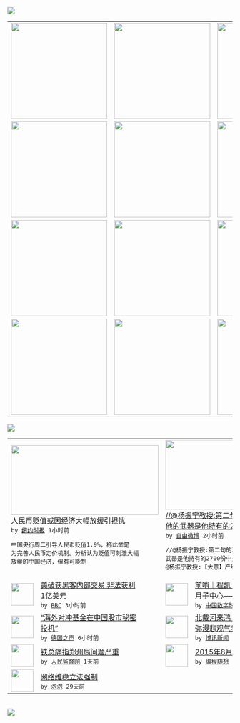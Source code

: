 

<a href="https://github.com/greatfire/z/raw/master/FreeBrowser.apk"><img src="https://raw.githubusercontent.com/greatfire/wiki/master/x/header.png" /></a><table><tr><td width="262" align="center" valign="center"><a href="https://github.com/greatfire/wiki/wiki/nyt" title="纽约时报中文网 国际纵览"><img src="https://raw.githubusercontent.com/greatfire/wiki/master/x/nyt_flag.png" width="215"/></a></td><td width="262" align="center" valign="center"><a href="https://github.com/greatfire/wiki/wiki/dw" title=""><img src="https://raw.githubusercontent.com/greatfire/wiki/master/x/dw_flag.png" width="215"/></a></td><td width="262" align="center" valign="center"><a href="https://github.com/greatfire/wiki/wiki/rmjd" title=""><img src="https://raw.githubusercontent.com/greatfire/wiki/master/x/rmjd_flag.png" width="215"/></a></td></tr><tr><td width="262" align="center" valign="center"><a href="https://github.com/paopaonetizen/website" title="泡泡 - 未经审查的互联网信息"><img src="https://raw.githubusercontent.com/greatfire/wiki/master/x/pp_flag.png" width="215"/></a></td><td width="262" align="center" valign="center"><a href="https://github.com/getlantern/mirror" title="以及自由微博和GreatFire.org官方中文论坛"><img src="https://raw.githubusercontent.com/greatfire/wiki/master/x/lantern_flag.png" width="215"/></a></td><td width="262" align="center" valign="center"><a href="https://github.com/cdtmirrors/m/" title=""><img src="https://raw.githubusercontent.com/greatfire/wiki/master/x/cdt_flag.png" width="215"/></a></td></tr><tr><td width="262" align="center" valign="center"><a href="https://github.com/program-think/blog" title="编程随想的博客"><img src="https://raw.githubusercontent.com/greatfire/wiki/master/x/pt_flag.png" width="215"/></a></td><td width="262" align="center" valign="center"><a href="https://github.com/greatfire/wiki/wiki/bbc" title=""><img src="https://raw.githubusercontent.com/greatfire/wiki/master/x/bbc_flag.png" width="215"/></a></td><td width="262" align="center" valign="center"><a href="https://github.com/freeweibo/s" title="自由微博 - 匿名和不受屏蔽的新浪微博搜索"><img src="https://raw.githubusercontent.com/greatfire/wiki/master/x/fw_flag.png" width="215"/></a></td></tr><tr><td width="262" align="center" valign="center"><a href="https://github.com/greatfire/wiki/wiki/google" title=""><img src="https://raw.githubusercontent.com/greatfire/wiki/master/x/google_flag.png" width="215"/></a></td><td width="262" align="center" valign="center"><a href="https://github.com/bxnews/boxun" title=""><img src="https://raw.githubusercontent.com/greatfire/wiki/master/x/bx_flag.png" width="215"/></a></td><td width="262" align="center" valign="center"><a href="https://github.com/greatfire/wiki/wiki/open-source" title="欢迎访问GreatFire.org开发者项目网站"><img src="https://raw.githubusercontent.com/greatfire/wiki/master/x/open-source_flag.png" width="215"/></a></td></tr></table><img src="https://raw.githubusercontent.com/greatfire/wiki/master/x/newsfeed text.png" /><table cols="4"><tr><td colspan="2" width="380"><a href="https://d27vvsfi5kg7xy.cloudfront.net/business/20150812/c12yuan/"><img src="https://raw.githubusercontent.com/greatfire/wiki/master/x/nyt_logo_b.png" width="330" height="156"/></a></br><a href="https://d27vvsfi5kg7xy.cloudfront.net/business/20150812/c12yuan/">人民币贬值或因经济大幅放缓引担忧</a></br><kbd> by <a href="http://m.cn.nytimes.com/">纽约时报</a> 1小时前 </kbd></br><pre>中国央行周二引导人民币贬值1.9%，称此举是<br/>为完善人民币定价机制。分析认为贬值可刺激大幅<br/>放缓的中国经济，但有可能制</pre></td><td colspan="2" width="380"><a href="https://freeweibo.com/weibo/3874894070989495"><img src="https://raw.githubusercontent.com/greatfire/wiki/master/x/fw_logo_b.png" width="330" height="156"/></a></br><a href="https://freeweibo.com/weibo/3874894070989495">//@杨振宁教授:第二句的准确意思是，“<br/>他的武器是他持有的2…</a></br><kbd> by <a href="https://freeweibo.com/">自由微博</a> 2小时前 </kbd></br><pre>//@杨振宁教授:第二句的准确意思是，“他的<br/>武器是他持有的2700份中共机密材料”。//<br/>@杨振宁教授:【大意】产经</pre></td></tr><tr><td><img src="http://a.files.bbci.co.uk/worldservice/live/assets/images/2015/03/07/150307033452_computer_hacker_144x81__nocredit.jpg" width="50" height="50"/></td><td width="280"><a href="http://www.bbc.com/zhongwen/simp/world/2015/08/150811_us_hacking_trade">美破获黑客内部交易 非法获利<br/>1亿美元</a></br><kbd> by <a href="http://www.bbc.co.uk/zhongwen/simp">BBC</a> 3小时前 </kbd></td><td><img src="http://mmbiz.qpic.cn/mmbiz/rtricsCffrKYNHWAhG4OlhsjysUb8c4fPmibGnke1ACB7TFLquwIz0q42s4xSqglCSbIfHSKWe8qjeDYNtYHBrGQ/640?wx_fmt=jpeg&wxfrom=5&wx_lazy=1" width="50" height="50"/></td><td width="280"><a href="http://feedproxy.google.com/~r/chinadigitaltimes/IyPt/~3/GtHkwWvjDy8/">前哨｜程凯：二奶村、贪官城、<br/>月子中心——中国人在美...</a></br><kbd> by <a href="http://chinadigitaltimes.net/chinese/">中国数字时代</a> 5小时前 </kbd></td></tr><tr><td><img src="http://www.dw.com/image/0,,18565865_302,00.jpg" width="50" height="50"/></td><td width="280"><a href="http://dw.com/p/1GDeK?maca=chi-GK-text-greatfire-all-chinese-15625-xml-mrss">“海外对冲基金在中国股市秘密<br/>投机”</a></br><kbd> by <a href="http://dw.de">德国之声</a> 6小时前 </kbd></td><td><img src="https://raw.githubusercontent.com/greatfire/wiki/master/x/bx_logo.png" width="50" height="50"/></td><td width="280"><a href="http://www.boxun.com/news/gb/china/2015/08/201508111345.shtml">北戴河来鸿：经济形势严峻高层<br/>弥漫悲观气氛</a></br><kbd> by <a href="http://www.boxun.com">博讯新闻</a> 1天前 </kbd></td></tr><tr><td><img src="https://raw.githubusercontent.com/greatfire/wiki/master/x/rmjd_logo.png" width="50" height="50"/></td><td width="280"><a href="http://www.rmjdw.com//zhengyizhijian/20150810/15146.html">铁总痛指郑州局问题严重 </a></br><kbd> by <a href="http://www.rmjdw.com/">人民监督网</a> 1天前 </kbd></td><td><img src="https://raw.githubusercontent.com/greatfire/wiki/master/x/pt_logo.png" width="50" height="50"/></td><td width="280"><a href="http://feedproxy.google.com/~r/programthink/~3/hochcCAQhIY/gfw-news.html">2015年8月翻墙快报</a></br><kbd> by <a href="http://program-think.blogspot.com">编程随想</a> 5天前 </kbd></td></tr><tr><td><img src="http://pao-pao.net/sites/pao-pao.net/files/styles/base_adaptive/public/6523513689_baeec3c53c_z_0.jpg?itok=NM8cQ_d1" width="50" height="50"/></td><td width="280"><a href="https://pao-pao.net/article/593">网络维稳立法强制</a></br><kbd> by <a href="https://pao-pao.net">泡泡</a> 29天前 </kbd></td></table></br><a href="https://github.com/greatfire/z/raw/master/FreeBrowser.apk"><img src="https://raw.githubusercontent.com/greatfire/wiki/master/x/download app.png" /></a>